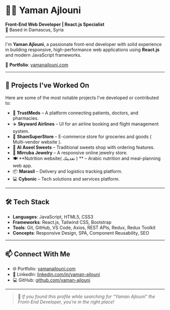 # 👨‍💻 Yaman Ajlouni

**Front-End Web Developer | React.js Specialist**  
📍 Based in Damascus, Syria

---

I'm **Yaman Ajlouni**, a passionate front-end developer with solid experience in building responsive, high-performance web applications using **React.js** and modern JavaScript frameworks.

🔗 **Portfolio**: [yamanajlouni.com](https://yamanajlouni.com)

---

## 🚀 Projects I've Worked On

Here are some of the most notable projects I've developed or contributed to:

- 🏥 **TrustMeds** – A platform connecting patients, doctors, and pharmacies.
- ✈️ **Skyward Airlines** – UI for an airline booking and flight management system.
- 🛒 **ShamSuperStore** – E-commerce store for groceries and goods ( Multi-vendor website ).
- 🍰 **Al Aseel Sweets** – Traditional sweets shop with ordering features.
- 💍 **Mirruba Jewelry** – A responsive online jewelry store.
- 🍽 **Nutrition website( تغذيتك ) ** – Arabic nutrition and meal-planning web app.
- 📦 **Marasil** – Delivery and logistics tracking platform.
- 💻 **Cybonic** – Tech solutions and services platform.

---

## 🛠 Tech Stack

- **Languages**: JavaScript, HTML5, CSS3
- **Frameworks**: React.js, Tailwind CSS, Bootstrap
- **Tools**: Git, GitHub, VS Code, Axios, REST APIs, Redux, Redux Toolkit
- **Concepts**: Responsive Design, SPA, Component Reusability, SEO

---

## 📫 Connect With Me

- 🌐 Portfolio: [yamanajlouni.com](https://yamanajlouni.com)
- 💼 LinkedIn: [linkedin.com/in/yaman-ajlouni](https://www.linkedin.com/in/yaman-ajlouni)
- 💻 GitHub: [github.com/yaman-ajlouni](https://github.com/yaman-ajlouni)

---

> 💬 *If you found this profile while searching for “Yaman Ajlouni” the Front-End Developer, you’re in the right place!*
